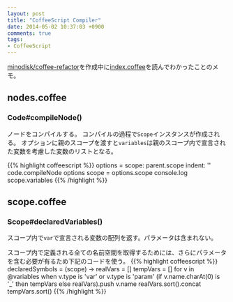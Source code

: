 ```yaml
---
layout: post
title: "CoffeeScript Compiler"
date: 2014-05-02 10:37:03 +0900
comments: true
tags:
- CoffeeScript
---
```


[minodisk/coffee-refactor](https://github.com/minodisk/coffee-refactor)を作成中に[index.coffee](http://coffeescript.org/documentation/docs/)を読んでわかったことのメモ。

## nodes.coffee

### Code#compileNode()

ノードをコンパイルする。
コンパイルの過程で`Scope`インスタンスが作成される。
オプションに親のスコープを渡すと`variables`は親のスコープ内で宣言された変数を考慮した変数のリストとなる。

{{% highlight coffeescript %}}
options =
  scope: parent.scope
  indent: ''
code.compileNode options
scope = options.scope
console.log scope.variables
{{% /highlight %}}

## scope.coffee

### Scope#declaredVariables()

スコープ内で`var`で宣言される変数の配列を返す。パラメータは含まれない。

スコープ内で定義される全ての名前空間を取得するためには、さらにパラメータを含む必要が有るため下記のコードを使う。
{{% highlight coffeescript %}}
declaredSymbols = (scope) ->
  realVars = []
  tempVars = []
  for v in @variables when v.type is 'var' or v.type is 'param'
    (if v.name.charAt(0) is '_' then tempVars else realVars).push v.name
  realVars.sort().concat tempVars.sort()
{{% /highlight %}}
